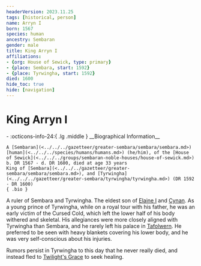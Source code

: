 ```yaml
---
headerVersion: 2023.11.25
tags: [historical, person]
name: Arryn I
born: 1567
species: human
ancestry: Sembaran
gender: male
title: King Arryn I
affiliations:
- {org: House of Sewick, type: primary}
- {place: Sembara, start: 1592}
- {place: Tyrwingha, start: 1592}
died: 1600
hide_toc: true
hide: [navigation]
---
```

# King Arryn I
<div class="grid cards ext-narrow-margin ext-one-column" markdown>
- :octicons-info-24:{ .lg .middle } __Biographical Information__

    A [Sembaran](<../../../gazetteer/greater-sembara/sembara/sembara.md>) [human](<../../../species/humans/humans.md>) (he/him), of the [House of Sewick](<../../../groups/sembaran-noble-houses/house-of-sewick.md>)  
    b. DR 1567 - d. DR 1600, died at age 33 years  
    King of [Sembara](<../../../gazetteer/greater-sembara/sembara/sembara.md>), and [Tyrwingha](<../../../gazetteer/greater-sembara/tyrwingha/tyrwingha.md>) (DR 1592 - DR 1600)  
    { .bio }

</div>


A ruler of Sembara and Tyrwingha. The eldest son of [Elaine I](<./elaine-i.md>) and [Cynan](<./cynan.md>). As a young prince of Tyrwingha, while on a royal tour with his father, he was an early victim of the Cursed Cold, which left the lower half of his body withered and skeletal. His allegiances were more closely aligned with Tyrwingha than Sembara, and he rarely left his palace in [Tafolwern](<../../../gazetteer/greater-sembara/tyrwingha/tafolwern.md>). He preferred to be seen with heavy blankets covering his lower body, and he was very self-conscious about his injuries.

Rumors persist in Tyrwingha to this day that he never really died, and instead fled to [Twilight's Grace](<../../../cosmology/multiverse/echo-realms/feywild/twilight-s-grace.md>) to seek healing.

